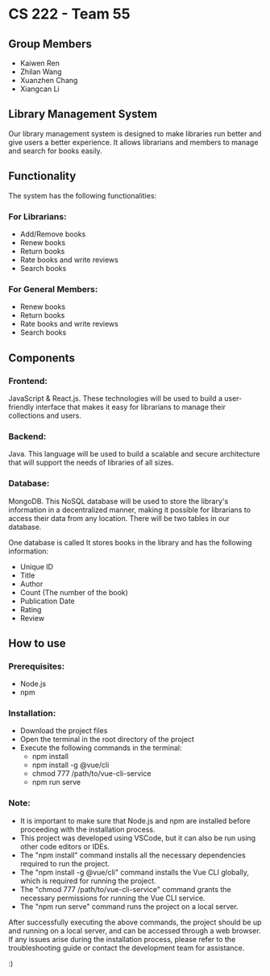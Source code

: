 # CS 222 - Team 55
## Group Members
- Kaiwen Ren
- Zhilan Wang
- Xuanzhen Chang
- Xiangcan Li

## Library Management System

Our library management system is designed to make libraries run better and give users a better experience. It allows librarians and members to manage and search for books easily.

## Functionality
The system has the following functionalities:

### For Librarians:
- Add/Remove books
- Renew books
- Return books
- Rate books and write reviews
- Search books

### For General Members:
- Renew books
- Return books
- Rate books and write reviews
- Search books

## Components
### Frontend: 
JavaScript & React.js. These technologies will be used to build a user-friendly
interface that makes it easy for librarians to manage their collections and users.
### Backend: 
Java. This language will be used to build a scalable and secure architecture that
will support the needs of libraries of all sizes.
### Database: 
MongoDB. This NoSQL database will be used to store the library's information
in a decentralized manner, making it possible for librarians to access their data from any
location. There will be two tables in our database.

One database is called  It stores books in the library and has the following information:
- Unique ID
- Title
- Author
- Count (The number of the book)
- Publication Date
- Rating
- Review

## How to use

### Prerequisites:
- Node.js
- npm

### Installation:
- Download the project files
- Open the terminal in the root directory of the project
- Execute the following commands in the terminal:
  - npm install
  - npm install -g @vue/cli
  - chmod 777 /path/to/vue-cli-service
  - npm run serve
  
### Note:
- It is important to make sure that Node.js and npm are installed before proceeding with the installation process.
- This project was developed using VSCode, but it can also be run using other code editors or IDEs.
- The "npm install" command installs all the necessary dependencies required to run the project.
- The "npm install -g @vue/cli" command installs the Vue CLI globally, which is required for running the project.
- The "chmod 777 /path/to/vue-cli-service" command grants the necessary permissions for running the Vue CLI service.
- The "npm run serve" command runs the project on a local server.


After successfully executing the above commands, the project should be up and running on a local server, and can be accessed through a web browser. If any issues arise during the installation process, please refer to the troubleshooting guide or contact the development team for assistance.

:)
